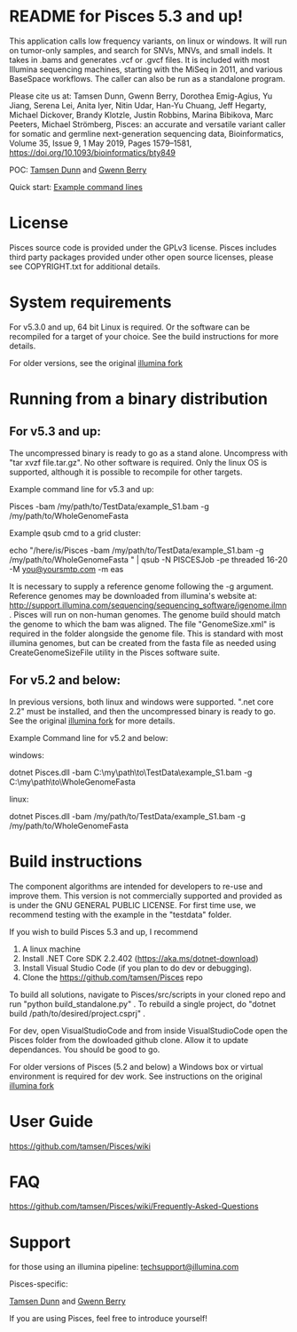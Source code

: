 # README for Pisces 5.3 and up!

This application calls low frequency variants, on linux or windows. It will run on tumor-only samples, and search for SNVs, MNVs, and small indels. It takes in .bams and generates .vcf or .gvcf files. It is included with most Illumina sequencing machines, starting with the MiSeq in 2011, and various BaseSpace workflows. The caller can also be run as a standalone program.  

Please cite us at: 
Tamsen Dunn, Gwenn Berry, Dorothea Emig-Agius, Yu Jiang, Serena Lei, Anita Iyer, Nitin Udar, Han-Yu Chuang, Jeff Hegarty, Michael Dickover, Brandy Klotzle, Justin Robbins, Marina Bibikova, Marc Peeters, Michael Strömberg, Pisces: an accurate and versatile variant caller for somatic and germline next-generation sequencing data, Bioinformatics, Volume 35, Issue 9, 1 May 2019, Pages 1579–1581, https://doi.org/10.1093/bioinformatics/bty849

POC: 
[Tamsen Dunn](https://www.linkedin.com/in/tamsen-dunn-7340145) and
[Gwenn Berry](https://www.linkedin.com/in/gwenn-berry-43071939)

Quick start: [Example command lines](https://github.com/tamsen/Pisces/wiki/Pisces-Quick-Start-5.3.0)

# License
Pisces source code is provided under the GPLv3 license. Pisces includes third party packages provided under other open source licenses, please see COPYRIGHT.txt for additional details.

# System requirements

For v5.3.0 and up,  64 bit Linux is required. 
Or the software can be recompiled for a target of your choice. See the build instructions for more details. 

For older versions, see the original [illumina fork](https://github.com/Illumina/Pisces)


# Running from a binary distribution

## For v5.3 and up:

The uncompressed binary is ready to go as a stand alone. Uncompress with "tar xvzf file.tar.gz".  No other software is required. Only the linux OS is supported, although it is possible to recompile for other targets.

Example command line for v5.3 and up:

Pisces -bam /my/path/to/TestData/example_S1.bam -g /my/path/to/WholeGenomeFasta 

Example qsub cmd to a grid cluster:

echo "/here/is/Pisces -bam /my/path/to/TestData/example_S1.bam -g /my/path/to/WholeGenomeFasta "  | qsub -N PISCESJob -pe threaded 16-20 -M you@yoursmtp.com -m eas

It is necessary to supply a reference genome following the -g argument. Reference genomes may be downloaded from illumina's website at: http://support.illumina.com/sequencing/sequencing_software/igenome.ilmn . Pisces will run on non-human genomes. The genome build should match the genome to which the bam was aligned. The file "GenomeSize.xml" is required in the folder alongside the genome file. This is standard with most illumina genomes, but can be created from the fasta file as needed using CreateGenomeSizeFile utility in the Pisces software suite.

## For v5.2 and below:

In previous versions, both linux and windows were supported. ".net core 2.2" must be installed, and then the uncompressed binary is ready to go. See the original [illumina fork](https://github.com/Illumina/Pisces) for more details.

Example Command line for v5.2 and below:

windows:

dotnet Pisces.dll -bam C:\my\path\to\TestData\example_S1.bam -g C:\my\path\to\WholeGenomeFasta

linux:

dotnet Pisces.dll -bam /my/path/to/TestData/example_S1.bam -g /my/path/to/WholeGenomeFasta 


# Build instructions

The component algorithms are intended for developers to re-use and improve them. This version is not commercially supported and provided as is under the GNU GENERAL PUBLIC LICENSE. For first time use, we recommend testing with the example in the "testdata" folder.

If you wish to build Pisces 5.3 and up, I recommend
1) A linux machine
2) Install .NET Core SDK 2.2.402 (https://aka.ms/dotnet-download)
3) Install Visual Studio Code (if you plan to do dev or debugging).
4) Clone the https://github.com/tamsen/Pisces repo

To build all solutions, navigate to Pisces/src/scripts in your cloned repo and run "python build_standalone.py" .  To rebuild a single project, do "dotnet build /path/to/desired/project.csprj" .

For dev, open VisualStudioCode and from inside VisualStudioCode open the Pisces folder from the dowloaded github clone. Allow it to update dependances. You should be good to go.

For older versions of Pisces (5.2 and below) a Windows box or virtual environment is required for dev work. See instructions on the original [illumina fork](https://github.com/Illumina/Pisces)


# User Guide
https://github.com/tamsen/Pisces/wiki

# FAQ
https://github.com/tamsen/Pisces/wiki/Frequently-Asked-Questions

# Support

for those using an illumina pipeline:  techsupport@illumina.com

Pisces-specific:

[Tamsen Dunn](https://www.linkedin.com/in/tamsen-dunn-7340145) and
[Gwenn Berry](https://www.linkedin.com/in/gwenn-berry-43071939)

If you are using Pisces, feel free to introduce yourself!

